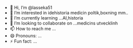 - 👋 Hi, I’m @lasseka51
- 👀 I’m interested in idehistoria medicin poltik,boxning mm..
- 🌱 I’m currently learning ...AI,historia 
- 💞️ I’m looking to collaborate on ...medicins utvecklinh
- 📫 How to reach me ...
- 😄 Pronouns: ...
- ⚡ Fun fact: ...

<!---
lasseka51/lasseka51 is a ✨ special ✨ repository because its `README.md` (this file) appears on your GitHub profile.
You can click the Preview link to take a look at your changes.
--->

